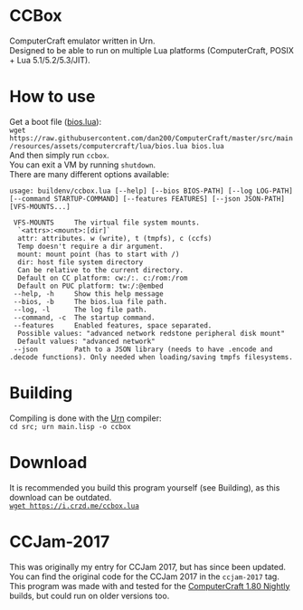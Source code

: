 # CCBox
ComputerCraft emulator written in Urn.  
Designed to be able to run on multiple Lua platforms (ComputerCraft, POSIX + Lua 5.1/5.2/5.3/JIT).

# How to use
Get a boot file ([bios.lua](https://github.com/dan200/ComputerCraft/blob/master/src/main/resources/assets/computercraft/lua/bios.lua)):  
`wget https://raw.githubusercontent.com/dan200/ComputerCraft/master/src/main/resources/assets/computercraft/lua/bios.lua bios.lua`  
And then simply run `ccbox`.  
You can exit a VM by running `shutdown`.  
There are many different options available:  
```
usage: buildenv/ccbox.lua [--help] [--bios BIOS-PATH] [--log LOG-PATH] [--command STARTUP-COMMAND] [--features FEATURES] [--json JSON-PATH] [VFS-MOUNTS...]

 VFS-MOUNTS     The virtual file system mounts.
  `<attrs>:<mount>:[dir]`
  attr: attributes. w (write), t (tmpfs), c (ccfs)
  Temp doesn't require a dir argument.
  mount: mount point (has to start with /)
  dir: host file system directory
  Can be relative to the current directory.
  Default on CC platform: cw:/:. c:/rom:/rom
  Default on PUC platform: tw:/:@embed
 --help, -h     Show this help message
 --bios, -b     The bios.lua file path.
 --log, -l      The log file path.
 --command, -c  The startup command.
 --features     Enabled features, space separated.
  Possible values: "advanced network redstone peripheral disk mount"
  Default values: "advanced network"
 --json         Path to a JSON library (needs to have .encode and .decode functions). Only needed when loading/saving tmpfs filesystems.
```

# Building
Compiling is done with the [Urn](https://gitlab.com/urn/urn) compiler:  
`cd src; urn main.lisp -o ccbox`

# Download
It is recommended you build this program yourself (see Building), as this download can be outdated.  
[`wget https://i.crzd.me/ccbox.lua`](https://i.crzd.me/ccbox.lua)

# CCJam-2017
This was originally my entry for CCJam 2017, but has since been updated.  
You can find the original code for the CCJam 2017 in the `ccjam-2017` tag.  
This program was made with and tested for the [ComputerCraft 1.80 Nightly](https://cc.crzd.me/) builds, but could run on older versions too.
